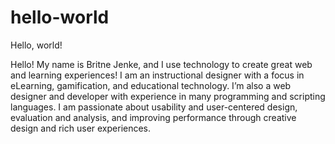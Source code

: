 # hello-world
Hello, world!

Hello! My name is Britne Jenke, and I use technology to create great web and learning experiences! I am an instructional designer with a focus in eLearning, gamification, and educational technology. I’m also a web designer and developer with experience in many programming and scripting languages. I am passionate about usability and user-centered design, evaluation and analysis, and improving performance through creative design and rich user experiences.
